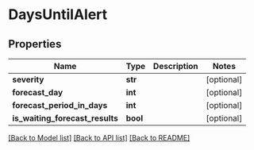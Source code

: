 # DaysUntilAlert

## Properties
Name | Type | Description | Notes
------------ | ------------- | ------------- | -------------
**severity** | **str** |  | [optional] 
**forecast_day** | **int** |  | [optional] 
**forecast_period_in_days** | **int** |  | [optional] 
**is_waiting_forecast_results** | **bool** |  | [optional] 

[[Back to Model list]](../README.md#documentation-for-models) [[Back to API list]](../README.md#documentation-for-api-endpoints) [[Back to README]](../README.md)


